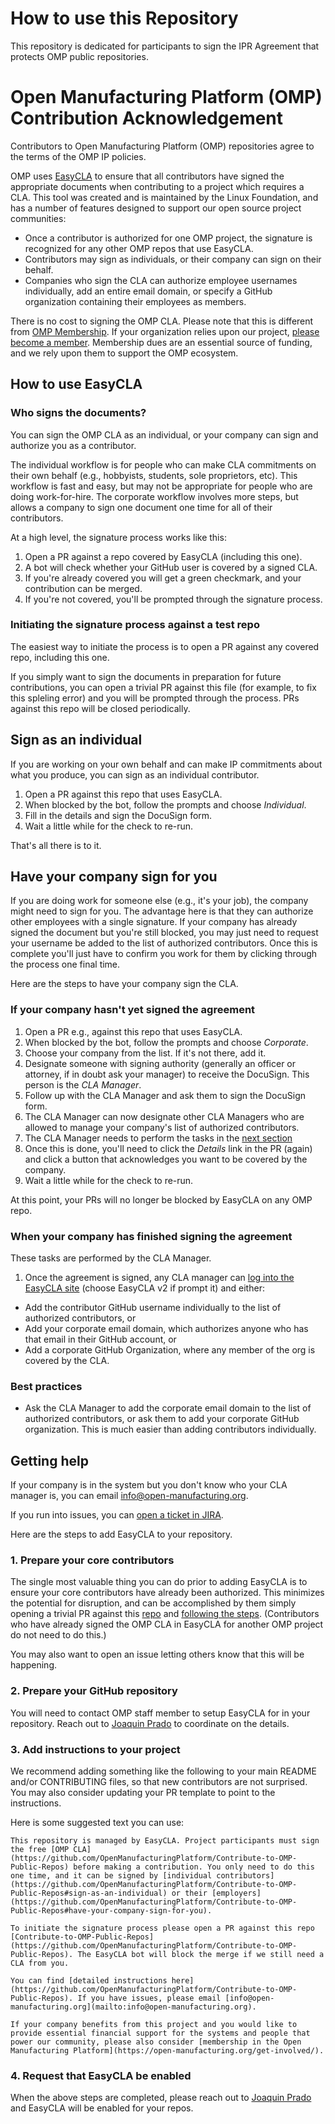 # How to use this Repository
This repository is dedicated for participants to sign the IPR Agreement that protects OMP public repositories.

# Open Manufacturing Platform (OMP) Contribution Acknowledgement

Contributors to Open Manufacturing Platform (OMP) repositories agree to the terms of the OMP IP policies.

OMP uses [EasyCLA](https://easycla.lfx.linuxfoundation.org/#/) to ensure that all contributors have signed the appropriate documents when contributing to a project which requires a CLA. This tool was created and is maintained by the Linux Foundation, and has a number of features designed to support our open source project communities:

* Once a contributor is authorized for one OMP project, the signature is recognized for any other OMP repos that use EasyCLA.
* Contributors may sign as individuals, or their company can sign on their behalf.
* Companies who sign the CLA can authorize employee usernames individually, add an entire email domain, or specify a GitHub organization containing their employees as members.

There is no cost to signing the OMP CLA. Please note that this is different from [OMP Membership](https://open-manufacturing.org). If your organization relies upon our project, [please become a member](https://open-manufacturing.org/get-involved/). Membership dues are an essential source of funding, and we rely upon them to support the OMP ecosystem.

## How to use EasyCLA

### Who signs the documents?

You can sign the OMP CLA as an individual, or your company can sign and authorize you as a contributor. 

The individual workflow is for people who can make CLA commitments on their own behalf (e.g., hobbyists, students, sole proprietors, etc). This workflow is fast and easy, but may not be appropriate for people who are doing work-for-hire. The corporate workflow involves more steps, but allows a company to sign one document one time for all of their contributors.

At a high level, the signature process works like this:

1. Open a PR against a repo covered by EasyCLA (including this one).
1. A bot will check whether your GitHub user is covered by a signed CLA.
1. If you're already covered you will get a green checkmark, and your contribution can be merged.
1. If you're not covered, you'll be prompted through the signature process.

### Initiating the signature process against a test repo

The easiest way to initiate the process is to open a PR against any covered repo, including this one.

If you simply want to sign the documents in preparation for future contributions, you can open a trivial PR against this file (for example, to fix this spleling error) and you will be prompted through the process. PRs against this repo will be closed periodically.

## Sign as an individual

If you are working on your own behalf and can make IP commitments about what you produce, you can sign as an individual contributor. 

1. Open a PR against this repo that uses EasyCLA.
1. When blocked by the bot, follow the prompts and choose *Individual*.
1. Fill in the details and sign the DocuSign form.
1. Wait a little while for the check to re-run.

That's all there is to it.

## Have your company sign for you

If you are doing work for someone else (e.g., it's your job), the company might need to sign for you. The advantage here is that they can authorize other employees with a single signature. If your company has already signed the document but you're still blocked, you may just need to request your username be added to the list of authorized contributors. Once this is complete you'll just have to confirm you work for them by clicking through the process one final time.

Here are the steps to have your company sign the CLA.

### If your company hasn't yet signed the agreement

1. Open a PR e.g., against this repo that uses EasyCLA.
1. When blocked by the bot, follow the prompts and choose *Corporate*.
1. Choose your company from the list. If it's not there, add it.
1. Designate someone with signing authority (generally an officer or attorney, if in doubt ask your manager) to receive the DocuSign. This person is the *CLA Manager*.
1. Follow up with the CLA Manager and ask them to sign the DocuSign form.
1. The CLA Manager can now designate other CLA Managers who are allowed to manage your company's list of authorized contributors.
1. The CLA Manager needs to perform the tasks in the [next section](#when-your-company-has-finished-signing-the-agreement)
1. Once this is done, you'll need to click the *Details* link in the PR (again) and click a button that acknowledges you want to be covered by the company.
1. Wait a little while for the check to re-run.

At this point, your PRs will no longer be blocked by EasyCLA on any OMP repo.

### When your company has finished signing the agreement

These tasks are performed by the CLA Manager.

1. Once the agreement is signed, any CLA manager can [log into the EasyCLA site](https://easycla.lfx.linuxfoundation.org/#/) (choose EasyCLA v2 if prompt it) and either:
  * Add the contributor GitHub username individually to the list of authorized contributors, or
  * Add your corporate email domain, which authorizes anyone who has that email in their GitHub account, or
  * Add a corporate GitHub Organization, where any member of the org is covered by the CLA.
### Best practices

* Ask the CLA Manager to add the corporate email domain to the list of authorized contributors, or ask them to add your corporate GitHub organization. This is much easier than adding contributors individually.

## Getting help

If your company is in the system but you don't know who your CLA manager is, you can email [info@open-manufacturing.org](mailto:info@open-manufacturing.org).

If you run into issues, you can [open a ticket in JIRA](https://jira.linuxfoundation.org/plugins/servlet/theme/portal/4/create/143).


Here are the steps to add EasyCLA to your repository.

### 1. Prepare your core contributors

The single most valuable thing you can do prior to adding EasyCLA is to ensure your core contributors have already been authorized. This minimizes the potential for disruption, and can be accomplished by them simply opening a trivial PR against this [repo](https://github.com/OpenManufacturingPlatform/Contribute-to-OMP-Public-Repos) and [following the steps](#how-to-use-easycla). (Contributors who have already signed the OMP CLA in EasyCLA for another OMP project do not need to do this.)

You may also want to open an issue letting others know that this will be happening.

### 2. Prepare your GitHub repository

You will need to contact OMP staff member to setup EasyCLA for in your repository. Reach out to [Joaquin Prado](mailto:info@open-manufacturing.org) to coordinate on the details.

### 3. Add instructions to your project

We recommend adding something like the following to your main README and/or CONTRIBUTING files, so that new contributors are not surprised. You may also consider updating your PR template to point to the instructions.

Here is some suggested text you can use:

```
This repository is managed by EasyCLA. Project participants must sign the free [OMP CLA](https://github.com/OpenManufacturingPlatform/Contribute-to-OMP-Public-Repos) before making a contribution. You only need to do this one time, and it can be signed by [individual contributors](https://github.com/OpenManufacturingPlatform/Contribute-to-OMP-Public-Repos#sign-as-an-individual) or their [employers](https://github.com/OpenManufacturingPlatform/Contribute-to-OMP-Public-Repos#have-your-company-sign-for-you).

To initiate the signature process please open a PR against this repo [Contribute-to-OMP-Public-Repos](https://github.com/OpenManufacturingPlatform/Contribute-to-OMP-Public-Repos). The EasyCLA bot will block the merge if we still need a CLA from you.

You can find [detailed instructions here](https://github.com/OpenManufacturingPlatform/Contribute-to-OMP-Public-Repos). If you have issues, please email [info@open-manufacturing.org](mailto:info@open-manufacturing.org).

If your company benefits from this project and you would like to provide essential financial support for the systems and people that power our community, please also consider [membership in the Open Manufacturing Platform](https://open-manufacturing.org/get-involved/).
```

### 4. Request that EasyCLA be enabled

When the above steps are completed, please reach out to [Joaquin Prado](mailto:info@open-manufacturing.org) and EasyCLA will be enabled for your repos.
